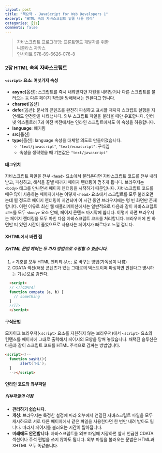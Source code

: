 ```yaml
---
layout: post
title: "책요약 - JavaScript for Web Developers 1"
excerpt: "HTML 속의 자바스크립트 밑줄 내용 정리"
categories: [js]
comments: false
---
```


> 자바스크립트 프로그래밍: 프론트엔드 개발자를 위한   
> 니콜라스 자카스    
> 인사이트 
> 978-89-6626-076-8

### 2장 HTML 속의 자바스크립트

#### `<script>` 요소: 여섯가지 속성

- **async**[옵션]: 스크립트를 즉시 내려받지만 자원을 내려받거나 다른 스크립트를 불러오는 등 다른 페이지 작업을 방해해서는 안된다고 합니다.
- **charset**[옵션]
- **defer**[옵션]:  문서의 콘텐츠를 완전히 파싱하고 표시할 때까지 스크립트 실행을 지연해도 안전함을 나타냅니다. 외부 스크립트 파일을 불러올 때만 유효합니다. 인터넷 익스플로러 7과 이전 버전에서는 인라인 스크립트에서도 이 속성을 허용합니다.
- **language**: 폐기됨
- **src**[옵션]
- **type**[옵션]: language 속성을 대체할 의도로 만들어졌습니다.
    - `"text/javascript"`, `"text/ecmascript"`: 구식임
    - 속성을 생략했을 때 기본값은 `"text/javascript"`

#### 태그위치
자바스크립트 파일을 전부 `<head>` 요소에서 불러온다면 자바스크립트 코드를 전부 내려받고, 파싱하고, 해석을 끝낼 때까지 페이지 렌더링이 멈추게 됩니다. 브라우저는 `<body>` 태그를 만나면서 페이지 렌더링을 시작하기 때문입니다. 자바스크립트 코드를 매우 많이 사용하는 페이지에서는 이렇게 `<head>` 요소에서 스크립트를 모두 불러오면 눈데 띌 정도로 페이지 렌더링이 지연되며 이 시간 동안 브라우저에는 텅 빈 화면만 존재합니다. 이런 이유로 최신 웹 애플리케이션에서는 일반적으로 다음과 같이 자바스크립트 코드를 모두 `<body>` 요소 안에, 페이지 콘텐츠 마지막에 씁니다. 
이렇게 하면 브라우저는 페이지 렌더링을 모두 마친 다음 자바스크립트 코드를 처리합니다. 브라우저에 빈 화면만 떠 있던 시간이 줄었으므로 사용자는 페이지가 빠르다고 느낄 겁니다.

#### XHTML에서 바뀐 점

##### XHTML 문법 에러는 두 가지 방법으로 수정할 수 있습니다.
1. `<` 기호를 모두 HTML 엔티티 `&lt;` 로 바꾸는 방법(가독성이 나쁨)
2. CDATA 섹션(해당 콘텐츠가 있는 그대로의 텍스트이며 파싱하면 안된다고 명시하는 기능)으로 감싼다.

``` html
  <script>
  // <![CDATA[
  function compate (a, b) {
  	// something
  }
  //]]>
  </script>
```

#### 구식문법

모자이크 브라우저(`<script>` 요소를 지원하지 않는 브라우저)에서 `<script>` 요소의 컨텐츠를 페이지에 그대로 출력해서 페이지의 모양을 망쳐 놓았습니다. 채택된 솔루션은 다음과 같이 스크립트 코드를 HTML 주석으로 감싸는 방법입니다.

``` html
<script><!--
  function sayHi(){
       alert('Hi');
  }
  --></script>
```

#### 인라인 코드와 외부파일

##### 외부파일의 이점
- **관리하기 쉽습니다.**
- **캐싱**: 브라우저는 특정한 설정에 따라 외부에서 연결된 자바스크립트 파일을 모두 캐시하므로 서로 다른 페이지에서 같은 파일을 사용한다면 한 번만 내려 받아도 됩니다. 따라서 페이지를 불러오는 시간이 짧아집니다.
- **미래에도 안전합니다**: 자바스크립트를 외부 파일에 저장하면 앞서 언급한 CDATA 섹션이나 주석 편법을 쓰지 않아도 됩니다. 외부 파일을 불러오는 문법은 HTML과 XHTML 모두 똑같습니다.
